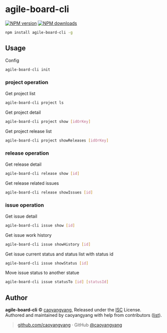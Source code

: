 # agile-board-cli

[![NPM version](https://badgen.net/npm/v/agile-board-cli)](https://npmjs.com/package/agile-board-cli) [![NPM downloads](https://badgen.net/npm/dm/agile-board-cli)](https://npmjs.com/package/agile-board-cli) 

```bash
npm install agile-board-cli -g
```

## Usage

Config
```bash
agile-board-cli init
```
### project operation
Get project list

```bash
agile-board-cli project ls
```

Get project detail
```bash
agile-board-cli project show [idOrKey] 
```
Get project release list
```bash
agile-board-cli project showReleases [idOrKey] 
```

### release operation

Get release detail
```bash
agile-board-cli release show [id] 
```

Get release related issues
```bash
agile-board-cli release showIssues [id] 
```

### issue operation
Get issue detail
```bash
agile-board-cli issue show [id] 
```

Get issue work history
```bash
agile-board-cli issue showHistory [id] 
```

Get issue current status and status list with status id
```bash
agile-board-cli issue showStatus [id] 
```

Move issue status to another statue
```bash
agile-board-cli issue statusTo [id] [statusId]
```

## Author

**agile-board-cli** © [caoyangyang](https://github.com/caoyangyang), Released under the [ISC](./LICENSE) License.<br>
Authored and maintained by caoyangyang with help from contributors ([list](https://github.com/caoyangyang/agile-board-cli/contributors)).

> [github.com/caoyangyang](https://github.com/caoyangyang) · GitHub [@caoyangyang](https://github.com/caoyangyang)
